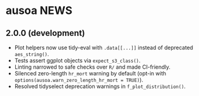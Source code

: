 # ausoa NEWS

## 2.0.0 (development)

- Plot helpers now use tidy-eval with `.data[[...]]` instead of deprecated `aes_string()`.
- Tests assert ggplot objects via `expect_s3_class()`.
- Linting narrowed to safe checks over `R/` and made CI-friendly.
- Silenced zero-length `hr_mort` warning by default (opt-in with `options(ausoa.warn_zero_length_hr_mort = TRUE)`).
- Resolved tidyselect deprecation warnings in `f_plot_distribution()`.

